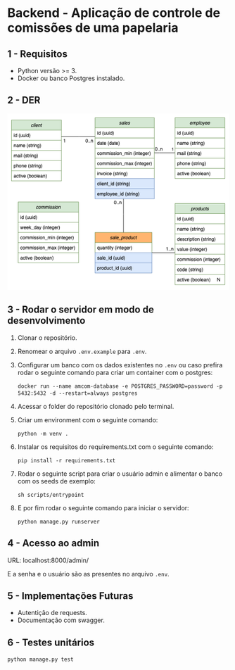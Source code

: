 # Backend - Aplicação de controle de comissões de uma papelaria

## 1 - Requisitos

- Python versão >= 3.
- Docker ou banco Postgres instalado.

## 2 - DER

![der](./documentation/der_V3.png)

## 3 - Rodar o servidor em modo de desenvolvimento

1. Clonar o repositório.
2. Renomear o arquivo `.env.example` para `.env`.
3. Configurar um banco com os dados existentes no `.env` ou caso prefira rodar
   o seguinte comando para criar um container com o postgres:

   ```
   docker run --name amcom-database -e POSTGRES_PASSWORD=password -p 5432:5432 -d --restart=always postgres
   ```

4. Acessar o folder do repositório clonado pelo terminal.
5. Criar um environment com o seguinte comando:

   ```
   python -m venv .
   ```

6. Instalar os requisitos do requirements.txt com o seguinte comando:

   ```
   pip install -r requirements.txt
   ```

7. Rodar o seguinte script para criar o usuário admin e alimentar o banco com os
   seeds de exemplo:

   ```
   sh scripts/entrypoint
   ```

8. E por fim rodar o seguinte comando para iniciar o servidor:

   ```
   python manage.py runserver
   ```

## 4 - Acesso ao admin

URL: localhost:8000/admin/

E a senha e o usuário são as presentes no arquivo `.env`.

## 5 - Implementações Futuras

- Autentição de requests.
- Documentação com swagger.

## 6 - Testes unitários

```
python manage.py test
```
